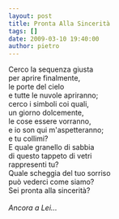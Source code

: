 ```yaml
---
layout: post
title: Pronta Alla Sincerità
tags: []
date: 2009-03-10 19:40:00
author: pietro
---
```

Cerco la sequenza giusta<br/>per aprire finalmente,<br/>le porte del cielo<br/>e tutte le nuvole apriranno;<br/>cerco i simboli coi quali,<br/>un giorno dolcemente,<br/>le cose essere vorranno,<br/>e io son qui m'aspetteranno;<br/>e tu collimi?<br/>E quale granello di sabbia<br/>di questo tappeto di vetri<br/>rappresenti tu?<br/>Quale scheggia del tuo sorriso<br/>può vederci come siamo?<br/>Sei pronta alla sincerità?<br/><br/><span style="font-style: italic">Ancora a Lei...</span>
